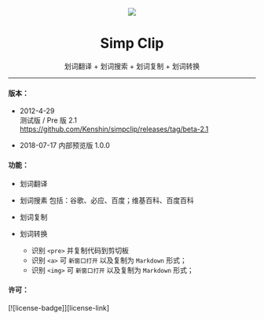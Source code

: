 <p align="center"><img src="http://ojec5ddd5.bkt.clouddn.com/logo%20bigger.png" /></p>
<h1 align="center">Simp Clip</h1>
<p align="center">划词翻译 + 划词搜索 + 划词复制 + 划词转换</p>

***

#### 版本：

- 2012-4-29  
  测试版 / Pre 版 2.1 <https://github.com/Kenshin/simpclip/releases/tag/beta-2.1>

- 2018-07-17
  内部预览版 1.0.0

#### 功能：

- 划词翻译

- 划词搜素
  包括：谷歌、必应、百度；维基百科、百度百科

- 划词复制

- 划词转换
  * 识别 `<pre>` 并复制代码到剪切板
  * 识别 `<a>` 可 `新窗口打开` 以及复制为 `Markdown` 形式；
  * 识别 `<img>` 可 `新窗口打开` 以及复制为 `Markdown` 形式；

#### 许可：
[![license-badge]][license-link]